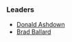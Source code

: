 ### Leaders
* [Donald Ashdown](mailto:donald.dashdown@owasp.org)
* [Brad Ballard](mailto:brad.ballard@owasp.org)

